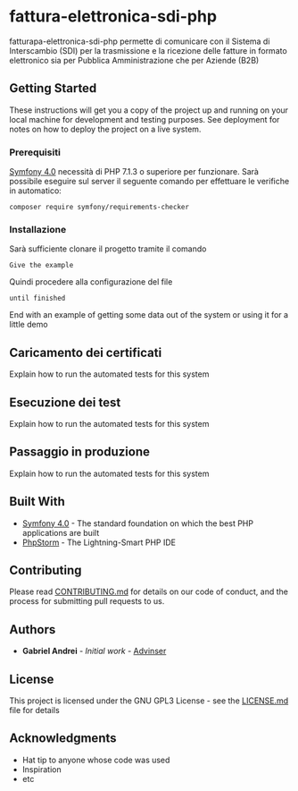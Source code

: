 # fattura-elettronica-sdi-php

fatturapa-elettronica-sdi-php permette di comunicare con il Sistema di Interscambio (SDI) per la trasmissione e la ricezione delle fatture in formato elettronico sia per Pubblica Amministrazione che per Aziende (B2B)

## Getting Started

These instructions will get you a copy of the project up and running on your local machine for development and testing purposes. See deployment for notes on how to deploy the project on a live system.

### Prerequisiti

[Symfony 4.0](https://symfony.com/) necessità di PHP 7.1.3 o superiore per funzionare. Sarà possibile eseguire sul server il seguente comando per effettuare le verifiche in automatico:

```
composer require symfony/requirements-checker
```

### Installazione

Sarà sufficiente clonare il progetto tramite il comando

```
Give the example
```

Quindi procedere alla configurazione del file

```
until finished
```

End with an example of getting some data out of the system or using it for a little demo

## Caricamento dei certificati

Explain how to run the automated tests for this system

## Esecuzione dei test

Explain how to run the automated tests for this system

## Passaggio in produzione

Explain how to run the automated tests for this system

## Built With

* [Symfony 4.0](https://symfony.com/) - The standard foundation on which the best PHP applications are built
* [PhpStorm](https://www.jetbrains.com/phpstorm/) - The Lightning-Smart PHP IDE

## Contributing

Please read [CONTRIBUTING.md](https://gist.github.com/PurpleBooth/b24679402957c63ec426) for details on our code of conduct, and the process for submitting pull requests to us.

## Authors

* **Gabriel Andrei** - *Initial work* - [Advinser](https://github.com/advinser)

## License

This project is licensed under the GNU GPL3 License - see the [LICENSE.md](LICENSE.md) file for details

## Acknowledgments

* Hat tip to anyone whose code was used
* Inspiration
* etc
